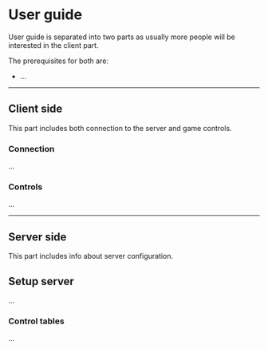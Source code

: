 # User guide

User guide is separated into two parts as usually more people will be interested in the client part.

The prerequisites for both are:

* ...

---

## Client side

This part includes both connection to the server and game controls.

### Connection

...

### Controls

...

---

## Server side

This part includes info about server configuration.

## Setup server

...

### Control tables

...
